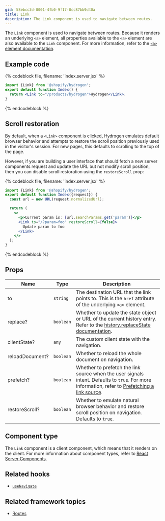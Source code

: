```yaml
---
gid: 58ebcc3d-0001-4fb0-9f17-0cc87bb9d40a
title: Link
description: The Link component is used to navigate between routes.
---
```


The `Link` component is used to navigate between routes. Because it renders an underlying `<a>` element, all properties available to the `<a>` element are also available to the `Link` component. For more information, refer to the [`<a>` element documentation](https://developer.mozilla.org/en-US/docs/Web/HTML/Element/a#attributes).

## Example code

{% codeblock file, filename: 'index.server.jsx' %}

```jsx
import {Link} from '@shopify/hydrogen';
export default function Index() {
  return <Link to="/products/hydrogen">Hydrogen</Link>;
}
```

{% endcodeblock %}

## Scroll restoration

By default, when a `<Link>` component is clicked, Hydrogen emulates default browser behavior and attempts to restore the scroll position previously used in the visitor's session. For new pages, this defaults to scrolling to the top of the page.

However, if you are building a user interface that should fetch a new server components request and update the URL but not modify scroll position, then you can disable scroll restoration using the `restoreScroll` prop:


{% codeblock file, filename: 'index.server.jsx' %}

```jsx
import {Link} from '@shopify/hydrogen';
export default function Index({request}) {
  const url = new URL(request.normalizedUrl);

  return (
    <>
      <p>Current param is: {url.searchParams.get('param')}</p>
      <Link to="/?param=foo" restoreScroll={false}>
        Update param to foo
      </Link>
    </>
  );
}
```

{% endcodeblock %}

## Props

| Name            | Type                 | Description                                                                                                                                                                                                                                   |
| --------------- | -------------------- | --------------------------------------------------------------------------------------------------------------------------------------------------------------------------------------------------------------------------------------------- |
| to              | <code>string</code>  | The destination URL that the link points to. This is the `href` attribute of the underlying `<a>` element.                                                                                                                                    |
| replace?        | <code>boolean</code> | Whether to update the state object or URL of the current history entry. Refer to the [history.replaceState documentation](https://developer.mozilla.org/en-US/docs/Web/API/History/replaceState).                                             |
| clientState?    | <code>any</code>     | The custom client state with the navigation.                                                                                                                                                                                                  |
| reloadDocument? | <code>boolean</code> | Whether to reload the whole document on navigation.                                                                                                                                                                                           |
| prefetch?       | <code>boolean</code> | Whether to prefetch the link source when the user signals intent. Defaults to `true`. For more information, refer to [Prefetching a link source](https://shopify.dev/custom-storefronts/hydrogen/framework/routes#prefetching-a-link-source). |
| restoreScroll?  | <code>boolean</code> | Whether to emulate natural browser behavior and restore scroll position on navigation. Defaults to `true`.                                                                                                                                    |

## Component type

The `Link` component is a client component, which means that it renders on the client. For more information about component types, refer to [React Server Components](https://shopify.dev/custom-storefronts/hydrogen/framework/react-server-components).

## Related hooks

- [`useNavigate`](https://shopify.dev/api/hydrogen/hooks/framework/usenavigate)

## Related framework topics

- [Routes](https://shopify.dev/custom-storefronts/hydrogen/framework/routes)
